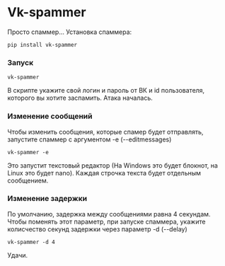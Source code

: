 # Vk-spammer
Просто спаммер...
Установка спаммера:

```
pip install vk-spammer
```

### Запуск

```
vk-spammer
```

В скрипте укажите свой логин и пароль от ВК и id пользователя, которого вы хотите заспамить.
Атака началась.

### Изменение сообщений

Чтобы изменить сообщения, которые спамер будет отправлять, запустите спаммер с аргументом -e (--editmessages)

```
vk-spammer -e
```

Это запустит текстовый редактор (На Windows это будет блокнот, на Linux это будет nano).
Каждая строчка текста будет отдельным сообщением.

### Изменение задержки

По умолчанию, задержка между сообщениями равна 4 секундам. Чтобы поменять этот параметр, при запуске спаммера, укажите колисчество секунд задержки через параметр -d (--delay)

```
vk-spammer -d 4
```

Удачи.
